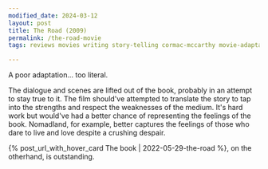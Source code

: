 ```yaml
---
modified_date: 2024-03-12
layout: post
title: The Road (2009)
permalink: /the-road-movie
tags: reviews movies writing story-telling cormac-mccarthy movie-adaptations mediums

---
```


A poor adaptation... too literal.
<!--more-->
The dialogue and scenes are lifted out of the book, probably in an attempt to stay true to it.
The film should've attempted to translate the story to tap into the strengths and respect the weaknesses of the medium.
It's hard work but would've had a better chance of representing the feelings of the book.
Nomadland, for example, better captures the feelings of those who dare to live and love despite a crushing despair.

{% post_url_with_hover_card The book | 2022-05-29-the-road %}, on the otherhand, is outstanding.